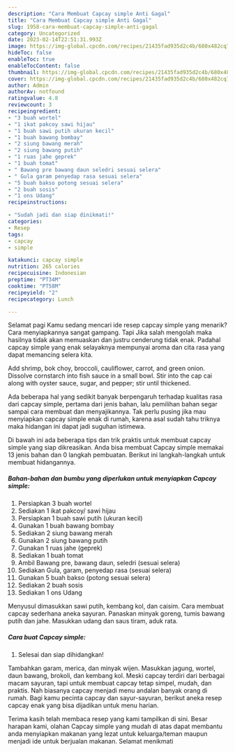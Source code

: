 ```yaml
---
description: "Cara Membuat Capcay simple Anti Gagal"
title: "Cara Membuat Capcay simple Anti Gagal"
slug: 1958-cara-membuat-capcay-simple-anti-gagal
category: Uncategorized
date: 2023-02-14T22:51:31.993Z
image: https://img-global.cpcdn.com/recipes/21435fad935d2c4b/680x482cq70/capcay-simple-foto-resep-utama.jpg
hideToc: false
enableToc: true
enableTocContent: false
thumbnail: https://img-global.cpcdn.com/recipes/21435fad935d2c4b/680x482cq70/capcay-simple-foto-resep-utama.jpg
cover: https://img-global.cpcdn.com/recipes/21435fad935d2c4b/680x482cq70/capcay-simple-foto-resep-utama.jpg
author: Admin
authorAv: notfound
ratingvalue: 4.8
reviewcount: 3
recipeingredient:
- "3 buah wortel"
- "1 ikat pakcoy sawi hijau"
- "1 buah sawi putih ukuran kecil"
- "1 buah bawang bombay"
- "2 siung bawang merah"
- "2 siung bawang putih"
- "1 ruas jahe geprek"
- "1 buah tomat"
- " Bawang pre bawang daun seledri sesuai selera"
- " Gula garam penyedap rasa sesuai selera"
- "5 buah bakso potong sesuai selera"
- "2 buah sosis"
- "1 ons Udang"
recipeinstructions:

- "Sudah jadi dan siap dinikmati!"
categories:
- Resep
tags:
- capcay
- simple

katakunci: capcay simple 
nutrition: 265 calories
recipecuisine: Indonesian
preptime: "PT34M"
cooktime: "PT58M"
recipeyield: "2"
recipecategory: Lunch

---
```



Selamat pagi Kamu sedang mencari ide resep capcay simple yang menarik? Cara menyiapkannya sangat gampang. Tapi Jika salah mengolah maka hasilnya tidak akan memuaskan dan justru cenderung tidak enak. Padahal capcay simple yang enak selayaknya mempunyai aroma dan cita rasa yang dapat memancing selera kita.


Add shrimp, bok choy, broccoli, cauliflower, carrot, and green onion. Dissolve cornstarch into fish sauce in a small bowl. Stir into the cap cai along with oyster sauce, sugar, and pepper; stir until thickened.

Ada beberapa hal yang sedikit banyak berpengaruh terhadap kualitas rasa dari capcay simple, pertama dari jenis bahan, lalu pemilihan bahan segar sampai cara membuat dan menyajikannya. Tak perlu pusing jika mau menyiapkan capcay simple enak di rumah, karena asal sudah tahu triknya maka hidangan ini dapat jadi suguhan istimewa.


Di bawah ini ada beberapa tips dan trik praktis untuk membuat capcay simple yang siap dikreasikan. Anda bisa membuat Capcay simple memakai 13 jenis bahan dan 0 langkah pembuatan. Berikut ini langkah-langkah untuk membuat hidangannya.

<!--inarticleads1-->

##### Bahan-bahan dan bumbu yang diperlukan untuk menyiapkan Capcay simple:

1. Persiapkan 3 buah wortel
1. Sediakan 1 ikat pakcoy/ sawi hijau
1. Persiapkan 1 buah sawi putih (ukuran kecil)
1. Gunakan 1 buah bawang bombay
1. Sediakan 2 siung bawang merah
1. Gunakan 2 siung bawang putih
1. Gunakan 1 ruas jahe (geprek)
1. Sediakan 1 buah tomat
1. Ambil  Bawang pre, bawang daun, seledri (sesuai selera)
1. Sediakan  Gula, garam, penyedap rasa (sesuai selera)
1. Gunakan 5 buah bakso (potong sesuai selera)
1. Sediakan 2 buah sosis
1. Sediakan 1 ons Udang


Menyusul dimasukkan sawi putih, kembang kol, dan caisim. Cara membuat capcay sederhana aneka sayuran. Panaskan minyak goreng, tumis bawang putih dan jahe. Masukkan udang dan saus tiram, aduk rata. 

<!--inarticleads2-->

##### Cara buat Capcay simple:


1. Selesai dan siap dihidangkan!

Tambahkan garam, merica, dan minyak wijen. Masukkan jagung, wortel, daun bawang, brokoli, dan kembang kol. Meski capcay terdiri dari berbagai macam sayuran, tapi untuk membuat capcay tetap simpel, mudah, dan praktis. Nah biasanya capcay menjadi menu andalan banyak orang di rumah. Bagi kamu pecinta capcay dan sayur-sayuran, berikut aneka resep capcay enak yang bisa dijadikan untuk menu harian. 

Terima kasih telah membaca resep yang kami tampilkan di sini. Besar harapan kami, olahan Capcay simple yang mudah di atas dapat membantu anda menyiapkan makanan yang lezat untuk keluarga/teman maupun menjadi ide untuk berjualan makanan. Selamat menikmati
